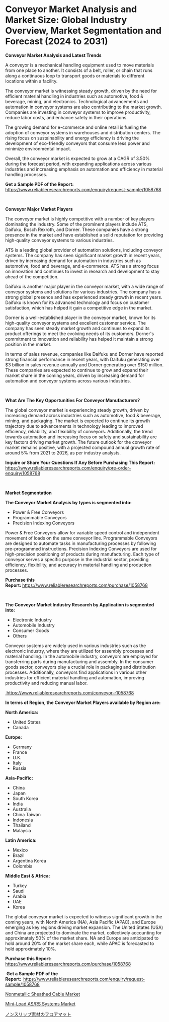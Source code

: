 <p><h1>Conveyor Market Analysis and Market Size: Global Industry Overview, Market Segmentation and Forecast (2024 to 2031)</h1></p><p><strong>Conveyor Market Analysis and Latest Trends</strong></p>
<p><p>A conveyor is a mechanical handling equipment used to move materials from one place to another. It consists of a belt, roller, or chain that runs along a continuous loop to transport goods or materials to different locations within a facility.</p><p>The conveyor market is witnessing steady growth, driven by the need for efficient material handling in industries such as automotive, food & beverage, mining, and electronics. Technological advancements and automation in conveyor systems are also contributing to the market growth. Companies are investing in conveyor systems to improve productivity, reduce labor costs, and enhance safety in their operations.</p><p>The growing demand for e-commerce and online retail is fueling the adoption of conveyor systems in warehouses and distribution centers. The rising focus on sustainability and energy efficiency is driving the development of eco-friendly conveyors that consume less power and minimize environmental impact.</p><p>Overall, the conveyor market is expected to grow at a CAGR of 3.50% during the forecast period, with expanding applications across various industries and increasing emphasis on automation and efficiency in material handling processes.</p></p>
<p><strong>Get a Sample PDF of the Report:&nbsp;</strong> <a href="https://www.reliableresearchreports.com/enquiry/request-sample/1058768">https://www.reliableresearchreports.com/enquiry/request-sample/1058768</a></p>
<p>&nbsp;</p>
<p><strong>Conveyor Major Market Players</strong></p>
<p><p>The conveyor market is highly competitive with a number of key players dominating the industry. Some of the prominent players include ATS, Daifuku, Bosch Rexroth, and Dorner. These companies have a strong presence in the market and have established a solid reputation for providing high-quality conveyor systems to various industries.</p><p>ATS is a leading global provider of automation solutions, including conveyor systems. The company has seen significant market growth in recent years, driven by increasing demand for automation in industries such as automotive, food and beverage, and e-commerce. ATS has a strong focus on innovation and continues to invest in research and development to stay ahead of the competition.</p><p>Daifuku is another major player in the conveyor market, with a wide range of conveyor systems and solutions for various industries. The company has a strong global presence and has experienced steady growth in recent years. Daifuku is known for its advanced technology and focus on customer satisfaction, which has helped it gain a competitive edge in the market.</p><p>Dorner is a well-established player in the conveyor market, known for its high-quality conveyor systems and excellent customer service. The company has seen steady market growth and continues to expand its product offerings to meet the evolving needs of its customers. Dorner's commitment to innovation and reliability has helped it maintain a strong position in the market.</p><p>In terms of sales revenue, companies like Daifuku and Dorner have reported strong financial performance in recent years, with Daifuku generating over $3 billion in sales revenue annually and Dorner generating over $150 million. These companies are expected to continue to grow and expand their market share in the coming years, driven by increasing demand for automation and conveyor systems across various industries.</p></p>
<p>&nbsp;</p>
<p><strong>What Are The Key Opportunities For Conveyor Manufacturers?</strong></p>
<p><p>The global conveyor market is experiencing steady growth, driven by increasing demand across industries such as automotive, food & beverage, mining, and packaging. The market is expected to continue its growth trajectory due to advancements in technology leading to improved efficiency, reliability, and flexibility of conveyors. Additionally, the trend towards automation and increasing focus on safety and sustainability are key factors driving market growth. The future outlook for the conveyor market remains positive, with a projected compound annual growth rate of around 5% from 2021 to 2026, as per industry analysts.</p></p>
<p><strong>Inquire or Share Your Questions If Any Before Purchasing This Report:</strong> <a href="https://www.reliableresearchreports.com/enquiry/pre-order-enquiry/1058768">https://www.reliableresearchreports.com/enquiry/pre-order-enquiry/1058768</a></p>
<p>&nbsp;</p>
<p><strong>Market Segmentation</strong></p>
<p><strong>The Conveyor Market Analysis by types is segmented into:</strong></p>
<p><ul><li>Power & Free Conveyors</li><li>Programmable Conveyors</li><li>Precision Indexing Conveyors</li></ul></p>
<p><p>Power & Free Conveyors allow for variable speed control and independent movement of loads on the same conveyor line. Programmable Conveyors are designed to automate tasks in manufacturing processes by following pre-programmed instructions. Precision Indexing Conveyors are used for high-precision positioning of products during manufacturing. Each type of conveyor serves a specific purpose in the industrial sector, providing efficiency, flexibility, and accuracy in material handling and production processes.</p></p>
<p><strong>Purchase this Report:&nbsp;</strong><a href="https://www.reliableresearchreports.com/purchase/1058768">https://www.reliableresearchreports.com/purchase/1058768</a></p>
<p>&nbsp;</p>
<p><strong>The Conveyor Market Industry Research by Application is segmented into:</strong></p>
<p><ul><li>Electronic Industry</li><li>Automobile Industry</li><li>Consumer Goods</li><li>Others</li></ul></p>
<p><p>Conveyor systems are widely used in various industries such as the electronic industry, where they are utilized for assembly processes and material handling. In the automobile industry, conveyors are employed for transferring parts during manufacturing and assembly. In the consumer goods sector, conveyors play a crucial role in packaging and distribution processes. Additionally, conveyors find applications in various other industries for efficient material handling and automation, improving productivity and reducing manual labor.</p></p>
<p><a href="https://www.reliableresearchreports.com/conveyor-r1058768">&nbsp;https://www.reliableresearchreports.com/conveyor-r1058768</a></p>
<p><strong>In terms of Region, the Conveyor Market Players available by Region are:</strong></p>
<p>
    <p> <strong> North America: </strong>
        <ul>
            <li>United States</li>
            <li>Canada</li>
        </ul>
        </p> 
    <p> <strong> Europe: </strong>
        <ul>
            <li>Germany</li>
            <li>France</li>
            <li>U.K.</li>
            <li>Italy</li>
            <li>Russia</li>
        </ul>
        </p> 
    <p> <strong> Asia-Pacific: </strong>
        <ul>
            <li>China</li>
            <li>Japan</li>
            <li>South Korea</li>
            <li>India</li>
            <li>Australia</li>
            <li>China Taiwan</li>
            <li>Indonesia</li>
            <li>Thailand</li>
            <li>Malaysia</li>
        </ul>
        </p> 
    <p> <strong> Latin America: </strong>
        <ul>
            <li>Mexico</li>
            <li>Brazil</li>
            <li>Argentina Korea</li>
            <li>Colombia</li>
        </ul>
        </p> 
    <p> <strong> Middle East & Africa: </strong>
        <ul>
            <li>Turkey</li>
            <li>Saudi</li>
            <li>Arabia</li>
            <li>UAE</li>
            <li>Korea</li>
        </ul>
    </p>
    </p>
<p><p>The global conveyor market is expected to witness significant growth in the coming years, with North America (NA), Asia Pacific (APAC), and Europe emerging as key regions driving market expansion. The United States (USA) and China are projected to dominate the market, collectively accounting for approximately 50% of the market share. NA and Europe are anticipated to hold around 20% of the market share each, while APAC is forecasted to hold approximately 10%.</p></p>
<p><strong>Purchase this Report: </strong><a href="https://www.reliableresearchreports.com/purchase/1058768">https://www.reliableresearchreports.com/purchase/1058768</a></p>
<p>&nbsp;<strong>Get a Sample PDF of the Report:&nbsp;&nbsp;</strong><a href="https://www.reliableresearchreports.com/enquiry/request-sample/1058768">https://www.reliableresearchreports.com/enquiry/request-sample/1058768</a></p>
<p><strong></strong></p>
<p><p><a href="https://github.com/SheilaBruen2023/Market-Research-Report-List-1/blob/main/nonmetallic-sheathed-cable-market.md">Nonmetallic Sheathed Cable Market</a></p><p><a href="https://view.publitas.com/reportprime-1/mini-load-as-rs-systems-market-outlook-and-forecast-from-2024-to-2031/">Mini-Load AS/RS Systems Market</a></p><p><a href="https://github.com/KaydenJohns1964/Market-Research-Report-List-2/blob/main/8823679151892.md">ノンスリップ素材のフロアマット</a></p></p>